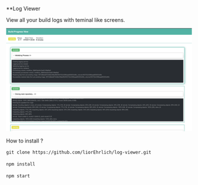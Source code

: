 **Log Viewer

View all your build logs with teminal like screens.

![alt text](https://github.com/liorEhrlich/log-viewer/blob/master/log-viewer-image.png)

How to install ?

```
git clone https://github.com/liorEhrlich/log-viewer.git

npm install

npm start
```
